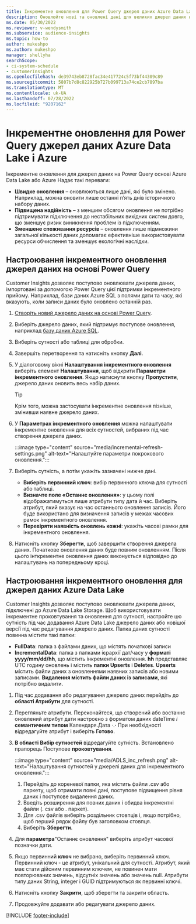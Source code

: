 ```yaml
---
title: Інкрементне оновлення для Power Query джерел даних Azure Data Lake і Azure
description: Оновлюйте нові та оновлені дані для великих джерел даних на Power Query основі джерел даних озера даних Azure або Azure.
ms.date: 05/30/2022
ms.reviewer: v-wendysmith
ms.subservice: audience-insights
ms.topic: how-to
author: mukeshpo
ms.author: mukeshpo
manager: shellyha
searchScope:
- ci-system-schedule
- customerInsights
ms.openlocfilehash: de39743eb8728fac34e417724c5f73bf44309c89
ms.sourcegitcommit: 5807b7d8c822925b727b099713a74ce2cb7897ba
ms.translationtype: MT
ms.contentlocale: uk-UA
ms.lasthandoff: 07/28/2022
ms.locfileid: "9207162"
---
```

# <a name="incremental-refresh-for-power-query-and-azure-data-lake-data-sources"></a>Інкрементне оновлення для Power Query джерел даних Azure Data Lake і Azure

Інкрементне оновлення для джерел даних на Power Query основі Azure Data Lake або Azure Надає такі переваги:

- **Швидке оновлення** – оновлюються лише дані, які було змінено. Наприклад, можна оновити лише останні п’ять днів історичного набору даних.
- **Підвищена надійність** – з меншим обсягом оновлення не потрібно підтримувати підключення до нестабільних вихідних систем довго, що зменшує ризик виникнення проблем із підключенням.
- **Зменшене споживання ресурсів** – оновлення лише підмножини загальної кількості даних допомагає ефективніше використовувати ресурси обчислення та зменшує екологічні наслідки.

## <a name="configure-incremental-refresh-for-data-sources-based-on-power-query"></a>Настроювання інкрементного оновлення джерел даних на основі Power Query

Customer Insights дозволяє поступово оновлювати джерела даних, імпортовані за допомогою Power Query цієї підтримки інкрементного прийому. Наприклад, бази даних Azure SQL з полями дати та часу, які вказують, коли записи даних було оновлено останній раз.

1. [Створіть новий джерело даних на основі Power Query](connect-power-query.md).

1. Виберіть джерело даних, який підтримує поступове оновлення, наприклад [базу даних Azure SQL](/power-query/connectors/azuresqldatabase).

1. Виберіть сутності або таблиці для обробки.

1. Завершіть перетворення та натисніть кнопку **Далі**.

1. У діалоговому вікні **Налаштування інкрементного оновлення** виберіть елемент **Налаштування**, щоб відкрити **Параметри інкрементного оновлення**. Якщо натиснути кнопку **Пропустити**, джерело даних оновить весь набір даних.
   > [!TIP]
   > Крім того, можна застосувати інкрементне оновлення пізніше, змінивши наявне джерело даних.

1. У **Параметрах інкрементного оновлення** можна налаштувати інкрементне оновлення для всіх сутностей, вибраних під час створення джерела даних.

   :::image type="content" source="media/incremental-refresh-settings.png" alt-text="Налаштуйте параметри покрокового оновлення.":::

1. Виберіть сутність, а потім укажіть зазначені нижче дані.

   - **Виберіть первинний ключ**: вибір первинного ключа для сутності або таблиці.
   - **Визначте поле «Останнє оновлення»**: у цьому полі відображатимуться лише атрибути типу дата й час. Виберіть атрибут, який вказує на час останнього оновлення записів. Його буде використано для визначення записів у межах часових рамок інкрементного оновлення.
   - **Перевіряти наявність оновлень кожні**: укажіть часові рамки для інкрементного оновлення.

1. Натисніть кнопку **Зберегти**, щоб завершити створення джерела даних. Початкове оновлення даних буде повним оновленням. Після цього інткрементне оновлення даних виконується відповідно до налаштувань на попередньому кроці.

## <a name="configure-incremental-refresh-for-azure-data-lake-data-sources"></a>Настроювання інкрементного оновлення для джерел даних Azure Data Lake

Customer Insights дозволяє поступово оновлювати джерела даних, підключені до Azure Data Lake Storage. Щоб використовувати інкрементне проковтування та оновлення для сутності, настройте цю сутність під час додавання Azure Data Lake джерело даних або новішої версії під час редагування джерело даних. Папка даних сутності повинна містити такі папки:

- **FullData**: папка з файлами даних, що містять початкові записи
- **IncrementalData**: папка з папками ієрархії дат/часу у **форматі yyyy/mm/dd/hh**, що містить інкрементні оновлення. **hh** представляє UTC годину оновлень і містить **папки Upserts** і **Deletes**. **Upserts** містить файли даних з оновленнями наявних записів або новими записами. **Видалення містить файли даних із записами**, які потрібно видалити.

1. Під час додавання або редагування джерело даних перейдіть до **області Атрибути** для сутності.

1. Перегляньте атрибути. Переконайтеся, що створений або востаннє оновлений атрибут дати настроєно з форматом даних dateTime *і* **семантичним типом** Календаря.Дата *·*.**·** При необхідності відредагуйте атрибут і виберіть **Готово**.

1. **В області Вибір сутностей** відредагуйте сутність. Встановлено прапорець Поступове **проковтування**.

   :::image type="content" source="media/ADLS_inc_refresh.png" alt-text="Налаштування сутностей у джерелі даних для інкрементного оновлення.":::

   1. Перейдіть до кореневої папки, яка містить файли .csv або паркету, щоб отримати повні дані, поступове підвищення рівня даних і поступове видалення даних.
   1. Введіть розширення для повних даних і обидва інкрементні файли (\. csv або \. паркет).
   1. Для .csv файлів виберіть роздільник стовпців і, якщо потрібно, щоб перший рядок файлу був заголовком стовпця.
   1. Виберіть **Зберегти**.

1. Для **параметра**"Останнє оновлення" виберіть атрибут часової позначки дати.

1. Якщо первинний **ключ** не вибрано, виберіть первинний ключ. Первинний ключ - це атрибут, унікальний для сутності. Атрибут, який має стати дійсним первинним ключем, не повинен мати повторюваних значень, відсутніх значень або значень null. Атрибути типу даних String, integer і GUID підтримуються як первинні ключі.

1. Натисніть кнопку **Закрити**, щоб зберегти та закрити область.

1. Продовжуйте додавати або редагувати джерело даних.

[!INCLUDE [footer-include](includes/footer-banner.md)]
